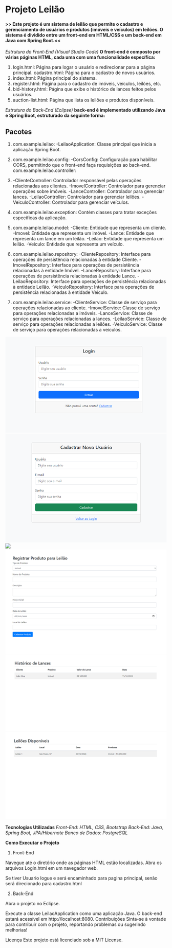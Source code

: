 # Projeto Leilão

#### >> Este projeto é um sistema de leilão que permite o cadastro e gerenciamento de usuários e produtos (imóveis e veículos) em leilões. O sistema é dividido entre um front-end em HTML/CSS e um back-end em Java com Spring Boot.<<

*Estrutura do Front-End (Visual Studio Code)*
**O front-end é composto por várias páginas HTML, cada uma com uma funcionalidade específica:**

1. login.html: Página para logar o usuário e redirecionar para a página principal.
cadastro.html: Página para o cadastro de novos usuários.
2. index.html: Página principal do sistema.
3. register.html: Página para o cadastro de imóveis, veículos, leilões, etc.
4. bid-history.html: Página que exibe o histórico de lances feitos pelos usuários.
5. auction-list.html: Página que lista os leilões e produtos disponíveis.

*Estrutura do Back-End (Eclipse)*
**back-end é implementado utilizando Java e Spring Boot, estruturado da seguinte forma:**

## Pacotes
1. com.example.leilao:
-LeilaoApplication: Classe principal que inicia a aplicação Spring Boot.

2. com.example.leilao.config: 
-CorsConfig: Configuração para habilitar CORS, permitindo que o front-end faça requisições ao back-end.
com.example.leilao.controller:

3. -ClienteController: Controlador responsável pelas operações relacionadas aos clientes.
-ImovelController: Controlador para gerenciar operações sobre imóveis.
-LanceController: Controlador para gerenciar lances.
-LeilaoController: Controlador para gerenciar leilões.
-VeiculoController: Controlador para gerenciar veículos.

4. com.example.leilao.exception: Contém classes para tratar exceções específicas da aplicação.

5. com.example.leilao.model:
-Cliente: Entidade que representa um cliente.
-Imovel: Entidade que representa um imóvel.
-Lance: Entidade que representa um lance em um leilão.
-Leilao: Entidade que representa um leilão.
-Veiculo: Entidade que representa um veículo.

6. com.example.leilao.repository:
-ClienteRepository: Interface para operações de persistência relacionadas à entidade Cliente.
-ImovelRepository: Interface para operações de persistência relacionadas à entidade Imóvel.
-LanceRepository: Interface para operações de persistência relacionadas à entidade Lance.
-LeilaoRepository: Interface para operações de persistência relacionadas à entidade Leilão.
-VeiculoRepository: Interface para operações de persistência relacionadas à entidade Veículo.

7. com.example.leilao.service:
-ClienteService: Classe de serviço para operações relacionadas ao cliente.
-ImovelService: Classe de serviço para operações relacionadas a imóveis.
-LanceService: Classe de serviço para operações relacionadas a lances.
-LeilaoService: Classe de serviço para operações relacionadas a leilões.
-VeiculoService: Classe de serviço para operações relacionadas a veículos.

![](assets/img/Tela%20Inicio.png)
![](assets/img/Tela%20Cadastro.png)
![](assets/img/Leilão.png)
![](assets/img/Produtos.png)
![](assets/img/Historico.png)
![](assets/img/Leiloes.png)

**Tecnologias Utilizadas**
*Front-End: HTML, CSS, Bootstrap*
*Back-End: Java, Spring Boot, JPA/Hibernate*
*Banco de Dados: PostgreSQL*

**Como Executar o Projeto**

1. Front-End

Navegue até o diretório onde as páginas HTML estão localizadas.
Abra os arquivos Login.html em um navegador web.

Se tiver Usuario logue e será encaminhado para pagina principal, senão será direcionado para cadastro.html

2. Back-End

Abra o projeto no Eclipse.

Execute a classe LeilaoApplication como uma aplicação Java.
O back-end estará acessível em http://localhost:8080.
Contribuições
Sinta-se à vontade para contribuir com o projeto, reportando problemas ou sugerindo melhorias!

Licença
Este projeto está licenciado sob a MIT License.